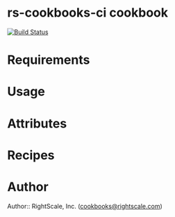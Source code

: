 # rs-cookbooks-ci cookbook
[![Build Status](https://travis-ci.org/rightscale-cookbooks/rs-cookbooks_ci.png?branch=master)](https://travis-ci.org/rightscale-cookbooks/rs-cookbooks_ci)

# Requirements

# Usage

# Attributes

# Recipes

# Author

Author:: RightScale, Inc. (<cookbooks@rightscale.com>)
